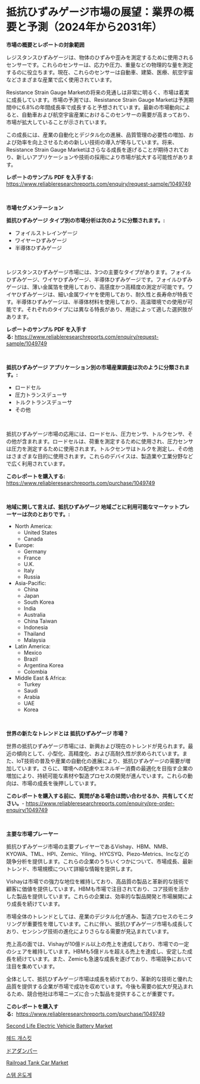 <p><h1>抵抗ひずみゲージ市場の展望：業界の概要と予測（2024年から2031年）</h1></p><p><strong>市場の概要とレポートの対象範囲</strong></p>
<p><p>レジスタンスひずみゲージは、物体のひずみや歪みを測定するために使用されるセンサーです。これらのセンサーは、応力や圧力、重量などの物理的な量を測定するのに役立ちます。現在、これらのセンサーは自動車、建築、医療、航空宇宙などさまざまな産業で広く使用されています。</p><p>Resistance Strain Gauge Marketの将来の見通しは非常に明るく、市場は着実に成長しています。市場の予測では、Resistance Strain Gauge Marketは予測期間中に6.8%の年間成長率で成長すると予想されています。最新の市場動向によると、自動車および航空宇宙産業におけるこのセンサーの需要が高まっており、市場が拡大していることが示されています。</p><p>この成長には、産業の自動化とデジタル化の進展、品質管理の必要性の増加、および効率を向上させるための新しい技術の導入が寄与しています。将来、Resistance Strain Gauge Marketはさらなる成長を遂げることが期待されており、新しいアプリケーションや技術の採用により市場が拡大する可能性があります。</p></p>
<p><strong>レポートのサンプル PDF を入手する:</strong> <a href="https://www.reliableresearchreports.com/enquiry/request-sample/1049749">https://www.reliableresearchreports.com/enquiry/request-sample/1049749</a></p>
<p>&nbsp;</p>
<p><strong>市場セグメンテーション</strong></p>
<p><strong>抵抗ひずみゲージ タイプ別の市場分析は次のように分類されます。:</strong></p>
<p><ul><li>フォイルストレインゲージ</li><li>ワイヤーひずみゲージ</li><li>半導体ひずみゲージ</li></ul></p>
<p>&nbsp;</p>
<p><p>レジスタンスひずみゲージ市場には、3つの主要なタイプがあります。フォイルひずみゲージ、ワイヤひずみゲージ、半導体ひずみゲージです。フォイルひずみゲージは、薄い金属箔を使用しており、高感度かつ高精度の測定が可能です。ワイヤひずみゲージは、細い金属ワイヤを使用しており、耐久性と長寿命が特長です。半導体ひずみゲージは、半導体材料を使用しており、高温環境での使用が可能です。それぞれのタイプには異なる特長があり、用途によって適した選択肢があります。</p></p>
<p><strong>レポートのサンプル PDF を入手する:</strong>&nbsp;<a href="https://www.reliableresearchreports.com/enquiry/request-sample/1049749">https://www.reliableresearchreports.com/enquiry/request-sample/1049749</a></p>
<p>&nbsp;</p>
<p><strong> 抵抗ひずみゲージ アプリケーション別の市場産業調査は次のように分類されます。:</strong></p>
<p><ul><li>ロードセル</li><li>圧力トランスデューサ</li><li>トルクトランスデューサ</li><li>その他</li></ul></p>
<p>&nbsp;</p>
<p><p>抵抗ひずみゲージ市場の応用には、ロードセル、圧力センサ、トルクセンサ、その他が含まれます。ロードセルは、荷重を測定するために使用され、圧力センサは圧力を測定するために使用されます。トルクセンサはトルクを測定し、その他はさまざまな目的に使用されます。これらのデバイスは、製造業や工業分野などで広く利用されています。</p></p>
<p><strong>このレポートを購入する:</strong>&nbsp; <a href="https://www.reliableresearchreports.com/purchase/1049749">https://www.reliableresearchreports.com/purchase/1049749</a></p>
<p>&nbsp;</p>
<p><strong>地域に関して言えば、抵抗ひずみゲージ 地域ごとに利用可能なマーケットプレーヤーは次のとおりです。:</strong></p>
<p><ul>
    <li>
        North America:
        <ul>
            <li>United States</li>
            <li>Canada</li>
        </ul>
    </li>
    <li>
        Europe:
        <ul>
            <li>Germany</li>
            <li>France</li>
            <li>U.K.</li>
            <li>Italy</li>
            <li>Russia</li>
        </ul>
    </li>
    <li>
        Asia-Pacific:
        <ul>
            <li>China</li>
            <li>Japan</li>
            <li>South Korea</li>
            <li>India</li>
            <li>Australia</li>
            <li>China Taiwan</li>
            <li>Indonesia</li>
            <li>Thailand</li>
            <li>Malaysia</li>
        </ul>
    </li>
    <li>
        Latin America:
        <ul>
            <li>Mexico</li>
            <li>Brazil</li>
            <li>Argentina Korea</li>
            <li>Colombia</li>
        </ul>
    </li>
    <li>
        Middle East & Africa:
        <ul>
            <li>Turkey</li>
            <li>Saudi</li>
            <li>Arabia</li>
            <li>UAE</li>
            <li>Korea</li>
        </ul>
    </li>
    </ul></p>
<p>&nbsp;</p>
<p><strong>世界の新たなトレンドとは 抵抗ひずみゲージ 市場？</strong></p>
<p><p>世界の抵抗ひずみゲージ市場には、新興および現在のトレンドが見られます。最近の傾向として、小型化、高精度化、および高耐久性が求められています。また、IoT技術の普及や産業の自動化の進展により、抵抗ひずみゲージの需要が増加しています。さらに、環境への配慮やエネルギー消費の最適化を目指す企業の増加により、持続可能な素材や製造プロセスの開発が進んでいます。これらの動向は、市場の成長を後押ししています。</p></p>
<p><strong>このレポートを購入する前に、質問がある場合は問い合わせるか、共有してください。</strong>- <a href="https://www.reliableresearchreports.com/enquiry/pre-order-enquiry/1049749">https://www.reliableresearchreports.com/enquiry/pre-order-enquiry/1049749</a></p>
<p>&nbsp;</p>
<p><strong>主要な市場プレーヤー</strong></p>
<p><p>抵抗ひずみゲージ市場の主要プレイヤーであるVishay、HBM、NMB、KYOWA、TML、HPI、Zemic、Yiling、HYCSYQ、Piezo-Metrics、Incなどの競争分析を提供します。これらの企業のうちいくつかについて、市場成長、最新トレンド、市場規模について詳細な情報を提供します。</p><p>Vishayは市場での強力な地位を維持しており、高品質の製品と革新的な技術で顧客に価値を提供しています。HBMも市場で注目されており、コア技術を活かした製品を提供しています。これらの企業は、効率的な製品開発と市場展開により成長を続けています。</p><p>市場全体のトレンドとしては、産業のデジタル化が進み、製造プロセスのモニタリングが重要性を増しています。これに伴い、抵抗ひずみゲージ市場も成長しており、センシング技術の進化によりさらなる需要が見込まれています。</p><p>売上高の面では、Vishayが10億ドル以上の売上を達成しており、市場での一定のシェアを維持しています。HBMも5億ドルを超える売上を達成し、安定した成長を続けています。また、Zemicも急速な成長を遂げており、市場競争において注目を集めています。</p><p>全体として、抵抗ひずみゲージ市場は成長を続けており、革新的な技術と優れた品質を提供する企業が市場で成功を収めています。今後も需要の拡大が見込まれるため、競合他社は市場ニーズに合った製品を提供することが重要です。</p></p>
<p><strong>このレポートを購入する:</strong>&nbsp;&nbsp;<a href="https://www.reliableresearchreports.com/purchase/1049749">https://www.reliableresearchreports.com/purchase/1049749</a></p>
<p><p><a href="https://github.com/jodemen/Market-Research-Report-List-1/blob/main/second-life-electric-vehicle-battery-market.md">Second Life Electric Vehicle Battery Market</a></p><p><a href="https://medium.com/@alonsoolds3wq1d81czn8rbol/%ED%97%A4%EB%93%9C-%EA%B0%80%EC%8A%A4%EC%BC%93-%EC%8B%9C%EC%9E%A5-%EC%A7%80%ED%91%9C-%ED%95%B4%EB%8F%85-%EC%8B%9C%EC%9E%A5-%EC%A0%90%EC%9C%A0%EC%9C%A8-%ED%8A%B8%EB%A0%8C%EB%93%9C-%EB%B0%8F-%EC%84%B1%EC%9E%A5-%ED%8C%A8%ED%84%B4-f47e3d30cd31">헤드 개스킷</a></p><p><a href="https://medium.com/@zoetazuur/%E3%83%89%E3%82%A2%E3%83%80%E3%83%B3%E3%83%91%E3%83%BC%E3%81%AE%E5%B8%82%E5%A0%B4%E8%A6%8F%E6%A8%A1-cagr-%E3%83%88%E3%83%AC%E3%83%B3%E3%83%892024-2030-ad6cea32ee9a">ドアダンパー</a></p><p><a href="https://github.com/jj19131/Market-Research-Report-List-1/blob/main/railroad-tank-car-market.md">Railroad Tank Car Market</a></p><p><a href="https://medium.com/@alonsoolds3wq1d81czn8rbol/%EC%A4%84%EA%B8%B0-%EC%98%A8%EB%8F%84%EA%B3%84-%EC%8B%9C%EC%9E%A5%EC%9D%80-%EC%8B%9C%EC%9E%A5-%EC%A0%90%EC%9C%A0%EC%9C%A8-%EC%8B%9C%EC%9E%A5-%EB%8F%99%ED%96%A5-%EB%B0%8F-%EC%8B%9C%EC%9E%A5-%EC%84%B1%EC%9E%A5%EC%97%90-%EB%8C%80%ED%95%9C-%EC%A0%95%EB%B3%B4%EB%A5%BC-%EC%A0%9C%EA%B3%B5%ED%95%A9%EB%8B%88%EB%8B%A4-7887e1dd0841">스템 온도계</a></p></p>